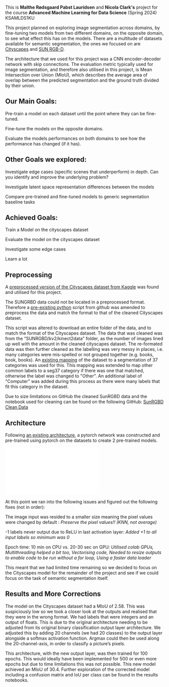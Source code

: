 
This is **Malthe Rødsgaard Pabst Lauridsen** and **Nicola Clark's** project for the course **Advanced Machine Learning for Data Science** (Spring 2024) KSAMLDS1KU



 
This project planned on exploring image segmentation across domains, by fine-tuning two models from two different domains, on the opposite domain, to see what effect this has on the models. There are a multitude of datasets available for semantic segmentation, the ones we focused on are [Cityscapes](https://www.kaggle.com/datasets/sakshaymahna/cityscapes-depth-and-segmentation) and [SUN RGB-D](https://rgbd.cs.princeton.edu/).
 

The architecture that we used for this project was a CNN encoder-decoder network with skip connections. The evaluation metric typically used for image segmentation, and therefore also utilised in this project, is Mean Intersection over Union (MIoU), which describes the average area of overlap between the predicted segmentation and the ground truth divided by their union.
 
 
## Our Main Goals: 
Pre-train a model on each dataset until the point where they can be fine-tuned.

Fine-tune the models on the opposite domains.

Evaluate the models performances on both domains to see how the performance has changed (if it has).
 
## Other Goals we explored: 
Investigate edge cases (specific scenes that underperform) in depth. Can you identify and improve the underlying problem?

Investigate latent space representation differences between the models

Compare pre-trained and fine-tuned models to generic segmentation baseline tasks

 
 
## Achieved Goals:
Train a Model on the cityscapes dataset

Evaluate the model on the cityscapes dataset

Investigate some edge cases

Learn a lot
 

 
## Preprocessing 
 
A [preprocessed version of the Cityscapes dataset from Kaggle](https://www.kaggle.com/datasets/sakshaymahna/cityscapes-depth-and-segmentation) was found and utilised for this project. 
 
The SUNGRBD data could not be located in a preprocessed format. Therefore a [pre-existing python](https://github.com/luiszeni/SUNRGBDtoolbox_python/tree/master) script from github was amended to preprocess the data and match the format to that of the cleaned Cityscapes dataset.
 
This script was altered to download an entire folder of the data, and to match the format of the Cityscapes dataset. The data that was cleaned was from the “SUNRGBD/kv2/kinect2data" folder, as the number of images lined up well with the amount in the cleaned cityscapes dataset. The re-formated data was then further cleaned as the labelling was very messy in places, i.e. many categories were mis-spelled or not grouped together (e.g. books, book, books). An [existing mapping](https://github.com/crmauceri/SUNRGBD_COCO/blob/main/seglistall.csv) of the dataset to a segmentation of 37 categories was used for this. This mapping was extended to map other common labels to a seg37 category if there was one that matched, otherwise the label was changed to "Other". An additional label of "Computer" was added during this process as there were many labels that fit this category in the dataset.
 
 
Due to size limitations on GitHub the cleaned SunRGBD data and the notebook used for cleaning can be found on the following GitHub: [SunRGBD Clean Data](https://github.com/NicolaClark/DataML)



## Architecture 


Following [an existing architecture](https://arxiv.org/abs/1505.04597), a pytorch network was constructed and pre-trained using pytorch on the datasets to create 2 pre-trained models.

![image](Architecture.pgn)


 
At this point we ran into the following issues and figured out the following fixes (not in order):

The image input was resided to a smaller size meaning the pixel values were changed by default : _Preserve the pixel values!! (KNN, not average)_
     
-1 labels never output due to ReLU in last activation layer: _Added +1 to all input labels so minimum was 0_
     
Epoch time: 10 min on CPU vs. 20-30 sec on GPU: _Utilised colab GPUs, Multithreading helped a bit too, Vectorising code, Needed to resize outputs to enable code to be run without a for loop, Using a faster data loader_


This meant that we had limited time remaining so we decided to focus on the Cityscapes model for the remainder of the project and see if we could focus on the task of semantic segmentation itself.

## Results and More Corrections 

The model on the Cityscapes dataset had a MIoU of 2.58. This was suspiciously low so we took a closer look at the outputs and realised that they were in the wrong format. We had labels that were integers and an output of floats. This is due to the original architecture needing to be adjusted from its original binary classification output layer architecture. We adjusted this by adding 20 channels (we had 20 classes) to the output layer alongside a softmax activation function. Argmax could then be used along the 20-channel-axis, in order to classify a picture’s pixels.

This architecture, with the new output layer, was then trained for 100 epochs. This would ideally have been implemented for 500 or even more epochs but due to time limitations this was not possible. This new model achieved an MIoU of 30.4. Further exploration of the corrected model including a confusion matrix and IoU per class can be found in the results notebooks.



